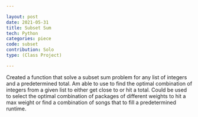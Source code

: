 ```yaml
---

layout: post
date: 2021-05-31
title: Subset Sum
tech: Python
categories: piece
code: subset
contribution: Solo
type: (Class Project)

---
```


Created a function that solve a subset sum problem for any list of integers and a predetermined total. Am able to use to find the optimal combination of integers from a given list to either get close to or hit a total. Could be used to select the optimal combination of packages of different weights to hit a max weight or find a combination of songs that to fill a predetermined runtime.  
